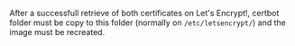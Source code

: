 After a successfull retrieve of both certificates on Let's Encrypt!, certbot folder must be copy to this folder (normally on `/etc/letsencrypt/`) and the image must be recreated.